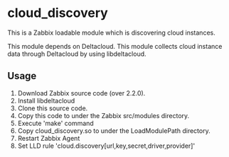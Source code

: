 # cloud_discovery

This is a Zabbix loadable module which is discovering cloud instances.

This module depends on Deltacloud.
This module collects cloud instance data through Deltacloud by using libdeltacloud.

## Usage

1. Download Zabbix source code (over 2.2.0).
2. Install libdeltacloud
3. Clone this source code.
4. Copy this code to under the Zabbix src/modules directory.
5. Execute 'make' command
6. Copy cloud_discovery.so to under the LoadModulePath directory.
7. Restart Zabbix Agent
8. Set LLD rule 'cloud.discovery[url,key,secret,driver,provider]'
 
